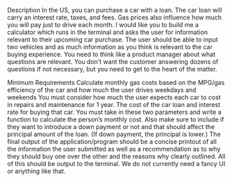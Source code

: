 Description
In the US, you can purchase a car with a loan. The car loan will carry an interest rate, taxes, and fees. Gas prices also influence how much you 
will pay just to drive each month. I would like you to build me a calculator which runs in the terminal and asks the user for information 
relevant to their upcoming car purchase. The user should be able to input two vehicles and as much information as you think is relevant to 
the car buying experience. You need to think like a product manager about what questions are relevant. You don’t want the customer 
answering dozens of questions if not necessary, but you need to get to the heart of the matter.

Minimum Requirements
Calculate monthly gas costs based on the MPG/gas efficiency of the car and how much the user drives weekdays and weekends 
You must consider how much the user expects each car to cost in repairs and maintenance for 1 year. 
The cost of the car loan and interest rate for buying that car. You must take in these two parameters and write a function to calculate the 
person’s monthly cost. Also make sure to include if they want to introduce a down payment or not and that should affect the principal 
amount of the loan. (If down payment, the principal is lower.) The final output of the application/program should be a concise printout of all the information the user submitted as well as a 
recommendation as to why they should buy one over the other and the reasons why clearly outlined. 
All of this should be output to the terminal. We do not currently need a fancy UI or anything like that.
